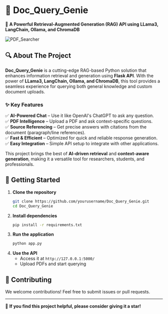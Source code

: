 # 📜 Doc_Query_Genie  

🚀 **A Powerful Retrieval-Augmented Generation (RAG) API using LLama3, LangChain, Ollama, and ChromaDB**  

![PDF_Searcher](https://github.com/user-attachments/assets/053688a0-63e7-4005-a258-69bc4200913a)


## 🔍 About The Project  

**Doc_Query_Genie** is a cutting-edge RAG-based Python solution that enhances information retrieval and generation using **Flask API**. With the power of **LLama3, LangChain, Ollama, and ChromaDB**, this tool provides a seamless experience for querying both general knowledge and custom document uploads.  

### ✨ Key Features  

✅ **AI-Powered Chat** – Use it like OpenAI's ChatGPT to ask any question.  
✅ **PDF Intelligence** – Upload a PDF and ask context-specific questions.  
✅ **Source Referencing** – Get precise answers with citations from the document (paragraph/line references).  
✅ **Fast & Efficient** – Optimized for quick and reliable response generation.  
✅ **Easy Integration** – Simple API setup to integrate with other applications.  

This project brings the best of **AI-driven retrieval** and **context-aware generation**, making it a versatile tool for researchers, students, and professionals.  

## 🚀 Getting Started  

1. **Clone the repository**  
   ```sh  
   git clone https://github.com/yourusername/Doc_Query_Genie.git  
   cd Doc_Query_Genie  
   ```  
2. **Install dependencies**  
   ```sh  
   pip install -r requirements.txt  
   ```  
3. **Run the application**  
   ```sh  
   python app.py  
   ```  
4. **Use the API**  
   - Access it at `http://127.0.0.1:5000/`  
   - Upload PDFs and start querying  

## 🤝 Contributing  

We welcome contributions! Feel free to submit issues or pull requests.  

---  
🌟 **If you find this project helpful, please consider giving it a star!**
